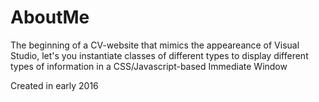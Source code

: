 # AboutMe
The beginning of a CV-website that mimics the appeareance of Visual Studio, let's you instantiate classes of different types to display different types of information in a CSS/Javascript-based Immediate Window

Created in early 2016
